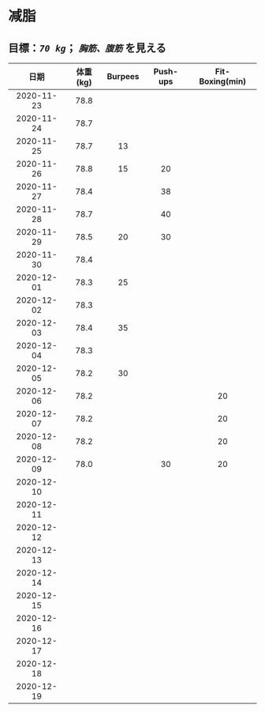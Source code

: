 # 减脂

## 目標：*`70 kg`*； *`胸筋、腹筋`* を見える 

| 日期 | 体重(kg) | Burpees | Push-ups | Fit-Boxing(min) |
| :-: | :-: | :-: | :-: | :-: |
| 2020-11-23 | 78.8 |    |    |    |
| 2020-11-24 | 78.7 |    |    |    |
| 2020-11-25 | 78.7 | 13 |    |    |
| 2020-11-26 | 78.8 | 15 | 20 |    |
| 2020-11-27 | 78.4 |    | 38 |    |
| 2020-11-28 | 78.7 |    | 40 |    |
| 2020-11-29 | 78.5 | 20 | 30 |    |
| 2020-11-30 | 78.4 |    |    |    |
| 2020-12-01 | 78.3 | 25 |    |    |
| 2020-12-02 | 78.3 |    |    |    |
| 2020-12-03 | 78.4 | 35 |    |    |
| 2020-12-04 | 78.3 |    |    |    |
| 2020-12-05 | 78.2 | 30 |    |    |
| 2020-12-06 | 78.2 |    |    | 20 |
| 2020-12-07 | 78.2 |    |    | 20 |
| 2020-12-08 | 78.2 |    |    | 20 |
| 2020-12-09 | 78.0 |    | 30 | 20 |
| 2020-12-10 |      |    |    |    |
| 2020-12-11 |      |    |    |    |
| 2020-12-12 |      |    |    |    |
| 2020-12-13 |      |    |    |    |
| 2020-12-14 |      |    |    |    |
| 2020-12-15 |      |    |    |    |
| 2020-12-16 |      |    |    |    |
| 2020-12-17 |      |    |    |    |
| 2020-12-18 |      |    |    |    |
| 2020-12-19 |      |    |    |    |
